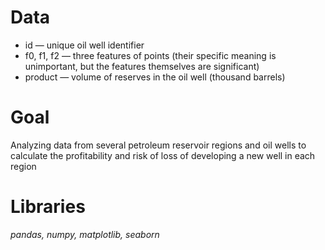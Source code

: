# Data

- id — unique oil well identifier
- f0, f1, f2 — three features of points (their specific meaning is unimportant, but the features themselves are significant)
- product — volume of reserves in the oil well (thousand barrels)

# Goal
Analyzing data from several petroleum reservoir regions and oil wells to calculate the profitability and risk of loss of developing a new well in each region

# Libraries
*pandas, numpy, matplotlib, seaborn*
